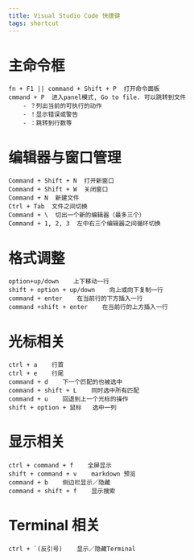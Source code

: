 ```yaml
---
title: Visual Studio Code 快捷键
tags: shortcut
---
```


# 主命令框

```plain
fn + F1 || command + Shift + P  打开命令面板
cmmand + P  进入panel模式, Go to file. 可以跳转到文件
    - ？列出当前的可执行的动作
    - ！显示错误或警告
    - ：跳转到行数等
```

# 编辑器与窗口管理

```plain
Command + Shift + N  打开新窗口
Command + Shift + W  关闭窗口
Command + N  新建文件
Ctrl + Tab  文件之间切换
Command + \  切出一个新的编辑器（最多三个）
Command + 1, 2, 3  左中右三个编辑器之间循环切换
```

# 格式调整

```plain
option+up/down    上下移动一行
shift + option + up/down    向上或向下复制一行
command + enter    在当前行的下方插入一行
command +shift + enter    在当前行的上方插入一行
```

# 光标相关

```plain
ctrl + a    行首
ctrl + e    行尾
command + d    下一个匹配的也被选中
command + shift + L    同时选中所有匹配
command + u    回退到上一个光标的操作
shift + option + 鼠标   选中一列
```

# 显示相关

```plain
ctrl + command + f    全屏显示
shift + command + v    markdown 预览
command + b    侧边栏显示／隐藏
command + shift + f    显示搜索

```

# Terminal 相关

```plain
ctrl + `(反引号)    显示／隐藏Terminal
```
